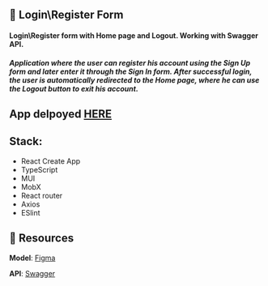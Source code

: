 ## 🚀 Login\Register Form

#### Login\Register form with Home page and Logout. Working with Swagger API. 
##### Application where the user can register his account using the Sign Up form and later enter it through the Sign In form. After successful login, the user is automatically redirected to the Home page, where he can use the Logout button to exit his account.


## App delpoyed [HERE](https://popovych-login-register-form.netlify.app)

## Stack:
- React Create App
- TypeScript
- MUI
- MobX
- React router
- Axios
- ESlint

## 📎 Resources

**Model**: [Figma](https://www.figma.com/file/hbthFdqeHcPtKLXQIjkeqX/Test-Incode-Finance-2022)

**API**: [Swagger](https://incode-backend-dev.herokuapp.com/api/)

